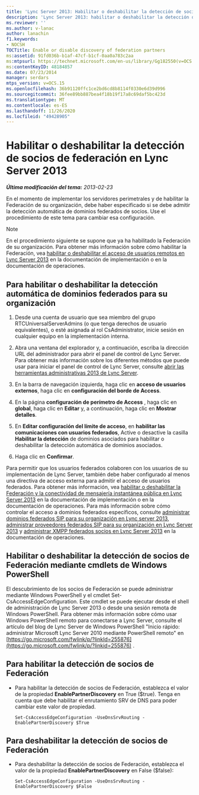 ```yaml
---
title: 'Lync Server 2013: Habilitar o deshabilitar la detección de socios de federación'
description: 'Lync Server 2013: habilitar o deshabilitar la detección de socios de Federación.'
ms.reviewer: ''
ms.author: v-lanac
author: lanachin
f1.keywords:
- NOCSH
TOCTitle: Enable or disable discovery of federation partners
ms:assetid: 91fd036b-b1af-47cf-b1cf-0aa0a783c2aa
ms:mtpsurl: https://technet.microsoft.com/en-us/library/Gg182550(v=OCS.15)
ms:contentKeyID: 48184857
ms.date: 07/23/2014
manager: serdars
mtps_version: v=OCS.15
ms.openlocfilehash: 36b91120ffc1ce2bd6cd8b8114f0330e6d39d996
ms.sourcegitcommit: 36fee89bb887bea4f18b19f17a8c69daf5bc423d
ms.translationtype: MT
ms.contentlocale: es-ES
ms.lasthandoff: 11/26/2020
ms.locfileid: "49428905"
---
```

# <a name="enable-or-disable-discovery-of-federation-partners-in-lync-server-2013"></a>Habilitar o deshabilitar la detección de socios de federación en Lync Server 2013

<div data-xmlns="http://www.w3.org/1999/xhtml">

<div class="topic" data-xmlns="http://www.w3.org/1999/xhtml" data-msxsl="urn:schemas-microsoft-com:xslt" data-cs="https://msdn.microsoft.com/">

<div data-asp="https://msdn2.microsoft.com/asp">



</div>

<div id="mainSection">

<div id="mainBody">

<span> </span>

_**Última modificación del tema:** 2013-02-23_

En el momento de implementar los servidores perimetrales y de habilitar la Federación de su organización, debe haber especificado si se debe admitir la detección automática de dominios federados de socios. Use el procedimiento de este tema para cambiar esa configuración.

<div>


> [!NOTE]  
> En el procedimiento siguiente se supone que ya ha habilitado la Federación de su organización. Para obtener más información sobre cómo habilitar la Federación, vea <A href="lync-server-2013-enable-or-disable-remote-user-access.md">habilitar o deshabilitar el acceso de usuarios remotos en Lync Server 2013</A> en la documentación de implementación o en la documentación de operaciones.



</div>

<div>

## <a name="to-enable-or-disable-automatic-discovery-of-federated-domains-for-your-organization"></a>Para habilitar o deshabilitar la detección automática de dominios federados para su organización

1.  Desde una cuenta de usuario que sea miembro del grupo RTCUniversalServerAdmins (o que tenga derechos de usuario equivalentes), o esté asignada al rol CsAdministrator, inicie sesión en cualquier equipo en la implementación interna.

2.  Abra una ventana del explorador y, a continuación, escriba la dirección URL del administrador para abrir el panel de control de Lync Server. Para obtener más información sobre los diferentes métodos que puede usar para iniciar el panel de control de Lync Server, consulte [abrir las herramientas administrativas 2013 de Lync Server](lync-server-2013-open-lync-server-administrative-tools.md).

3.  En la barra de navegación izquierda, haga clic en **acceso de usuarios externos**, haga clic en **configuración del borde de Access**.

4.  En la página **configuración de perímetro de Access** , haga clic en **global**, haga clic en **Editar** y, a continuación, haga clic en **Mostrar detalles**.

5.  En **Editar configuración del límite de acceso**, en **habilitar las comunicaciones con usuarios federados**, Active o desactive la casilla **Habilitar la detección** de dominios asociados para habilitar o deshabilitar la detección automática de dominios asociados.

6.  Haga clic en **Confirmar**.

Para permitir que los usuarios federados colaboren con los usuarios de su implementación de Lync Server, también debe haber configurado al menos una directiva de acceso externa para admitir el acceso de usuarios federados. Para obtener más información, vea [habilitar o deshabilitar la Federación y la conectividad de mensajería instantánea pública en Lync Server 2013](lync-server-2013-enable-or-disable-federation-and-public-im-connectivity.md) en la documentación de implementación o en la documentación de operaciones. Para más información sobre cómo controlar el acceso a dominios federados específicos, consulte [administrar dominios federados SIP para su organización en Lync server 2013](lync-server-2013-manage-sip-federated-domains-for-your-organization.md), [administrar proveedores federados SIP para su organización en Lync Server 2013](lync-server-2013-manage-sip-federated-providers-for-your-organization.md) y [administrar XMPP federados socios en Lync Server 2013](lync-server-2013-manage-xmpp-federated-partners-for-your-organization.md) en la documentación de operaciones.

</div>

<div>

## <a name="enabling-or-disabling-discovery-of-federation-partners-by-using-windows-powershell-cmdlets"></a>Habilitar o deshabilitar la detección de socios de Federación mediante cmdlets de Windows PowerShell

El descubrimiento de los socios de Federación se puede administrar mediante Windows PowerShell y el cmdlet Set-CsAccessEdgeConfiguration. Este cmdlet se puede ejecutar desde el shell de administración de Lync Server 2013 o desde una sesión remota de Windows PowerShell. Para obtener más información sobre cómo usar Windows PowerShell remoto para conectarse a Lync Server, consulte el artículo del blog de Lync Server de Windows PowerShell "Inicio rápido: administrar Microsoft Lync Server 2010 mediante PowerShell remoto" en [https://go.microsoft.com/fwlink/p/?linkId=255876](https://go.microsoft.com/fwlink/p/?linkid=255876) .

<div>

## <a name="to-enable-discovery-of-federation-partners"></a>Para habilitar la detección de socios de Federación

  - Para habilitar la detección de socios de Federación, establezca el valor de la propiedad **EnablePartnerDiscovery** en True ($true). Tenga en cuenta que debe habilitar el enrutamiento SRV de DNS para poder cambiar este valor de propiedad.
    
        Set-CsAccessEdgeConfiguration -UseDnsSrvRouting -EnablePartnerDiscovery $True

</div>

<div>

## <a name="to-disable-discovery-of-federation-partners"></a>Para deshabilitar la detección de socios de Federación

  - Para deshabilitar la detección de socios de Federación, establezca el valor de la propiedad **EnablePartnerDiscovery** en False ($false):
    
        Set-CsAccessEdgeConfiguration -UseDnsSrvRouting -EnablePartnerDiscovery $False

</div>

</div>

</div>

<span> </span>

</div>

</div>

</div>

